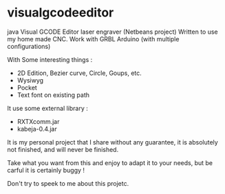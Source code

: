 # visualgcodeeditor
java Visual GCODE Editor laser engraver (Netbeans project)
Written to use my home made CNC.
Work with GRBL Arduino (with multiple configurations)

With Some interesting things :
- 2D Edition, Bezier curve, Circle, Goups, etc.
- Wysiwyg
- Pocket
- Text font on existing path

It use some external library :
- RXTXcomm.jar
- kabeja-0.4.jar


It is my personal project that I share without any guarantee, it is absolutely not finished, and will never be finished.

Take what you want from this and enjoy to adapt it to your needs, but be carful it is certainly buggy !

Don't try to speek to me about this projetc.

